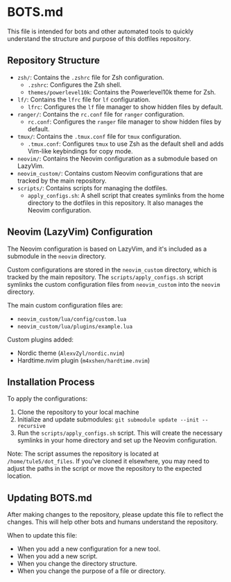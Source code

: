 # BOTS.md

This file is intended for bots and other automated tools to quickly understand the structure and purpose of this dotfiles repository.

## Repository Structure

*   `zsh/`: Contains the `.zshrc` file for Zsh configuration.
    *   `.zshrc`: Configures the Zsh shell.
    *   `themes/powerlevel10k`: Contains the Powerlevel10k theme for Zsh.
*   `lf/`: Contains the `lfrc` file for `lf` configuration.
    *   `lfrc`: Configures the `lf` file manager to show hidden files by default.
*   `ranger/`: Contains the `rc.conf` file for `ranger` configuration.
    *   `rc.conf`: Configures the `ranger` file manager to show hidden files by default.
*   `tmux/`: Contains the `.tmux.conf` file for `tmux` configuration.
    *   `.tmux.conf`: Configures `tmux` to use Zsh as the default shell and adds Vim-like keybindings for copy mode.
*   `neovim/`: Contains the Neovim configuration as a submodule based on LazyVim.
*   `neovim_custom/`: Contains custom Neovim configurations that are tracked by the main repository.
*   `scripts/`: Contains scripts for managing the dotfiles.
    *   `apply_configs.sh`: A shell script that creates symlinks from the home directory to the dotfiles in this repository. It also manages the Neovim configuration.

## Neovim (LazyVim) Configuration

The Neovim configuration is based on LazyVim, and it's included as a submodule in the `neovim` directory.

Custom configurations are stored in the `neovim_custom` directory, which is tracked by the main repository. The `scripts/apply_configs.sh` script symlinks the custom configuration files from `neovim_custom` into the `neovim` directory.

The main custom configuration files are:
*   `neovim_custom/lua/config/custom.lua`
*   `neovim_custom/lua/plugins/example.lua`

Custom plugins added:
*   Nordic theme (`AlexvZyl/nordic.nvim`)
*   Hardtime.nvim plugin (`m4xshen/hardtime.nvim`)

## Installation Process

To apply the configurations:

1. Clone the repository to your local machine
2. Initialize and update submodules: `git submodule update --init --recursive`
3. Run the `scripts/apply_configs.sh` script. This will create the necessary symlinks in your home directory and set up the Neovim configuration.

Note: The script assumes the repository is located at `/home/tule5/dot_files`. If you've cloned it elsewhere, you may need to adjust the paths in the script or move the repository to the expected location.

## Updating BOTS.md

After making changes to the repository, please update this file to reflect the changes. This will help other bots and humans understand the repository.

When to update this file:

*   When you add a new configuration for a new tool.
*   When you add a new script.
*   When you change the directory structure.
*   When you change the purpose of a file or directory.